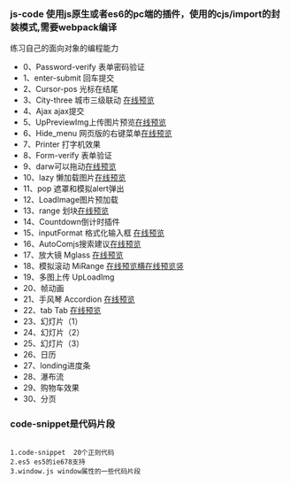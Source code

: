 ### js-code 使用js原生或者es6的pc端的插件，使用的cjs/import的封装模式,需要webpack编译
练习自己的面向对象的编程能力



- 0、Password-verify   表单密码验证  
- 1、enter-submit 回车提交
- 2、Cursor-pos 光标在结尾
- 3、City-three 城市三级联动 [在线预览](http://1.fullpagedemo.applinzi.com/City-three/)
- 4、Ajax ajax提交
- 5、UpPreviewImg上传图片预览[在线预览](http://1.fullpagedemo.applinzi.com/UpPreviewImg/)
- 6、Hide_menu 网页版的右键菜单[在线预览](http://1.fullpagedemo.applinzi.com/HideMenu/)
- 7、Printer 打字机效果
- 8、Form-verify 表单验证
- 9、darw可以拖动[在线预览](http://1.fullpagedemo.applinzi.com/draw/)
- 10、lazy 懒加载图片[在线预览](http://1.fullpagedemo.applinzi.com/lazy/)
- 11、pop 遮罩和模拟alert弹出
- 12、LoadImage图片预加载
- 13、range 划块[在线预览](http://1.fullpagedemo.applinzi.com/range/)
- 14、Countdown倒计时插件
- 15、inputFormat 格式化输入框 [在线预览](http://1.fullpagedemo.applinzi.com/inputFormat/)
- 16、AutoComjs搜索建议[在线预览](http://1.fullpagedemo.applinzi.com/Auto/)
- 17、放大镜 Mglass [在线预览](http://1.fullpagedemo.applinzi.com/Mglass/)
- 18、模拟滚动 MiRange [在线预览横](http://1.fullpagedemo.applinzi.com/MiRange/Simulatedrolling.html)[在线预览竖](http://1.fullpagedemo.applinzi.com/MiRange/simulatop.html)
- 19、多图上传 UpLoadImg
- 20、帧动画
- 21、手风琴 Accordion [在线预览](http://1.fullpagedemo.applinzi.com/Accordion/)
- 22、tab Tab [在线预览](http://1.fullpagedemo.applinzi.com/Tab/)
- 23、幻灯片（1）
- 24、幻灯片（2）
- 25、幻灯片（3）
- 26、日历
- 27、londing进度条
- 28、瀑布流
- 29、购物车效果
- 30、分页


### code-snippet是代码片段

```

1.code-snippet  20个正则代码
2.es5 es5的ie678支持
3.window.js window属性的一些代码片段

```